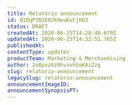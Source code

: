 ```yaml
---
title: Relatório announcement
id: 01DqP7B1E02kHeuKvCjHO3
status: DRAFT
createdAt: 2020-06-25T14:28:40.679Z
updatedAt: 2020-06-25T14:32:51.765Z
publishedAt: 
contentType: updates
productTeam: Marketing & Merchandising
author: 2o8pvz6z9hvxvhSoKAiZzg
slug: relatorio-announcement
legacySlug: relatorio-announcement
announcementImageID: 
announcementSynopsisPT: 
---
```



